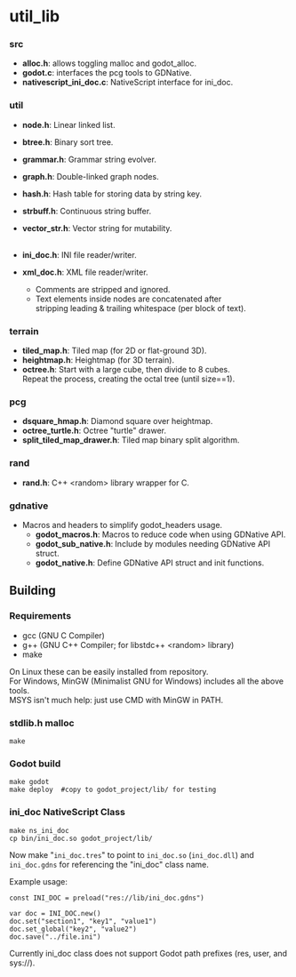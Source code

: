 
# util_lib

### src
- **alloc.h**: allows toggling malloc and godot_alloc.
- **godot.c**: interfaces the pcg tools to GDNative.
- **nativescript_ini_doc.c**: NativeScript interface for ini_doc.

### util
- **node.h**: Linear linked list.
- **btree.h**: Binary sort tree.
- **grammar.h**: Grammar string evolver.
- **graph.h**: Double-linked graph nodes.
- **hash.h**: Hash table for storing data by string key.
- **strbuff.h**: Continuous string buffer.
- **vector_str.h**: Vector string for mutability.  
&nbsp;

- **ini_doc.h**: INI file reader/writer.
- **xml_doc.h**: XML file reader/writer.
	- Comments are stripped and ignored.
	- Text elements inside nodes are concatenated after  
	stripping leading & trailing whitespace (per block of text).

### terrain
- **tiled_map.h**: Tiled map (for 2D or flat-ground 3D).
- **heightmap.h**: Heightmap (for 3D terrain).
- **octree.h**: Start with a large cube, then divide to 8 cubes.  
	Repeat the process, creating the octal tree (until size==1).

### pcg
- **dsquare_hmap.h**: Diamond square over heightmap.
- **octree_turtle.h**: Octree "turtle" drawer.
- **split_tiled_map_drawer.h**: Tiled map binary split algorithm.

### rand
- **rand.h**: C++ &lt;random&gt; library wrapper for C.

### gdnative
- Macros and headers to simplify godot_headers usage.
	- **godot_macros.h**: Macros to reduce code when using GDNative API.
	- **godot_sub_native.h**: Include by modules needing GDNative API struct.
	- **godot_native.h**: Define GDNative API struct and init functions.



## Building
### Requirements
- gcc (GNU C Compiler)
- g++ (GNU C++ Compiler; for libstdc++ &lt;random&gt; library)
- make

On Linux these can be easily installed from repository.  
For Windows, MinGW (Minimalist GNU for Windows) includes all the above tools.  
MSYS isn't much help: just use CMD with MinGW in PATH.

### stdlib.h malloc

    make

### Godot build

    make godot
    make deploy  #copy to godot_project/lib/ for testing

### ini_doc NativeScript Class

    make ns_ini_doc
    cp bin/ini_doc.so godot_project/lib/

Now make "`ini_doc.tres`" to point to `ini_doc.so` (`ini_doc.dll`)
and `ini_doc.gdns` for referencing the "ini_doc" class name.

Example usage:

    const INI_DOC = preload("res://lib/ini_doc.gdns")
    
    var doc = INI_DOC.new()
    doc.set("section1", "key1", "value1")
    doc.set_global("key2", "value2")
    doc.save("../file.ini")

Currently ini_doc class does not support Godot path prefixes (res, user, and sys://).



